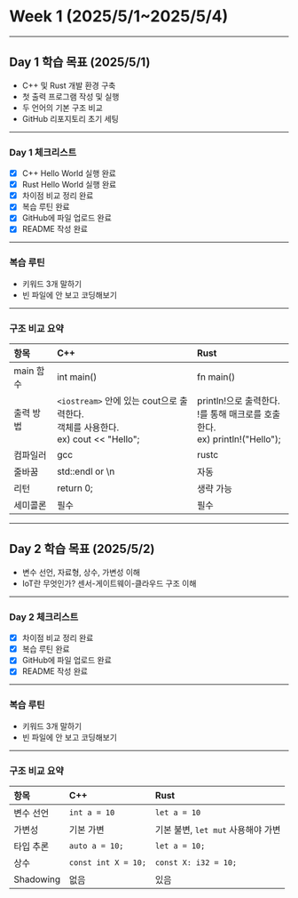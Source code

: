 # Week 1 (2025/5/1~2025/5/4)

---

## Day 1 학습 목표 (2025/5/1)
- C++ 및 Rust 개발 환경 구축
- 첫 출력 프로그램 작성 및 실행
- 두 언어의 기본 구조 비교
- GitHub 리포지토리 초기 세팅

---

### Day 1 체크리스트
- [x] C++ Hello World 실행 완료 
- [x] Rust Hello World 실행 완료 
- [x] 차이점 비교 정리 완료 
- [x] 복습 루틴 완료 
- [x] GitHub에 파일 업로드 완료 
- [x] README 작성 완료 

---

### 복습 루틴
- 키워드 3개 말하기
- 빈 파일에 안 보고 코딩해보기

---

### 구조 비교 요약
| 항목 | C++ | Rust |
|:-|:-|:-|
| main 함수 | int main() | fn main() |
| 출력 방법 | `<iostream>` 안에 있는 cout으로 출력한다. <br>객체를 사용한다. <br>ex) cout << "Hello"; | println!으로 출력한다. <br>!를 통해 매크로를 호출한다. <br>ex) println!("Hello"); |
| 컴파일러 | gcc | rustc |
| 줄바꿈 | std::endl or \n | 자동 |
| 리턴 | return 0; | 생략 가능 |
| 세미콜론 | 필수 | 필수 |

---

## Day 2 학습 목표 (2025/5/2)
- 변수 선언, 자료형, 상수, 가변성 이해
- IoT란 무엇인가? 센서-게이트웨이-클라우드 구조 이해

---

### Day 2 체크리스트
- [x] 차이점 비교 정리 완료 
- [x] 복습 루틴 완료 
- [x] GitHub에 파일 업로드 완료 
- [x] README 작성 완료

---

### 복습 루틴
- 키워드 3개 말하기
- 빈 파일에 안 보고 코딩해보기

---

### 구조 비교 요약
| 항목 | C++ | Rust |
|:-|:-|:-|
| 변수 선언 | `int a = 10` | `let a = 10` |
| 가변성 | 기본 가변 | 기본 불변, `let mut` 사용해야 가변 |
| 타입 추론 | `auto a = 10;` | `let a = 10;` |
| 상수 | `const int X = 10;` | `const X: i32 = 10;` |
| Shadowing | 없음 | 있음 |
